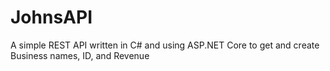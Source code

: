 # JohnsAPI
A simple REST API written in C# and using ASP.NET Core to get and create Business names, ID, and Revenue
